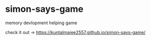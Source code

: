 # simon-says-game
memory devlopment  helping game


check it out -> https://kuntalmajee2557.github.io/simon-says-game/
